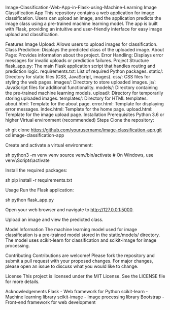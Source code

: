Image-Classification-Web-App-in-Flask-using-Machine-Learning
Image Classification App
This repository contains a web application for image classification. Users can upload an image, and the application predicts the image class using a pre-trained machine learning model. The app is built with Flask, providing an intuitive and user-friendly interface for easy image upload and classification.

Features
Image Upload: Allows users to upload images for classification.
Class Prediction: Displays the predicted class of the uploaded image.
About Page: Provides information about the project.
Error Handling: Displays error messages for invalid uploads or prediction failures.
Project Structure
flask_app.py: The main Flask application script that handles routing and prediction logic.
requirements.txt: List of required Python packages.
static/: Directory for static files (CSS, JavaScript, images).
css/: CSS files for styling the web pages.
images/: Directory to store uploaded images.
js/: JavaScript files for additional functionality.
models/: Directory containing the pre-trained machine learning models.
upload/: Directory for temporarily storing uploaded images.
templates/: Directory for HTML templates.
about.html: Template for the about page.
error.html: Template for displaying error messages.
index.html: Template for the home page.
upload.html: Template for the image upload page.
Installation
Prerequisites
Python 3.6 or higher
Virtual environment (recommended)
Steps
Clone the repository:

sh git clone https://github.com/yourusername/image-classification-app.git cd image-classification-app

Create and activate a virtual environment:

sh python3 -m venv venv source venv/bin/activate # On Windows, use venv\Scripts\activate

Install the required packages:

sh pip install -r requirements.txt

Usage
Run the Flask application:

sh python flask_app.py

Open your web browser and navigate to http://127.0.0.1:5000.

Upload an image and view the predicted class.

Model Information
The machine learning model used for image classification is a pre-trained model stored in the static/models/ directory. The model uses scikit-learn for classification and scikit-image for image processing.

Contributing
Contributions are welcome! Please fork the repository and submit a pull request with your proposed changes. For major changes, please open an issue to discuss what you would like to change.

License
This project is licensed under the MIT License. See the LICENSE file for more details.

Acknowledgements
Flask - Web framework for Python
scikit-learn - Machine learning library
scikit-image - Image processing library
Bootstrap - Front-end framework for web development
